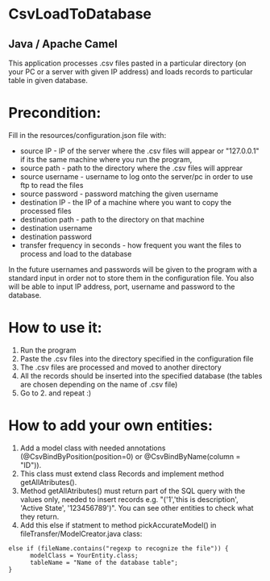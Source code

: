 # CsvLoadToDatabase

## Java / Apache Camel

This application processes .csv files pasted in a particular directory (on your PC or a server with given IP address) and loads records to particular table in given database.

# Precondition:

Fill in the resources/configuration.json file with:
- source IP - IP of the server where the .csv files will appear or "127.0.0.1" if its the same machine where you run the program,
- source path - path to the directory where the .csv files will apprear
- source username - username to log onto the server/pc in order to use ftp to read the files
- source password - password matching the given username 
- destination IP - the IP of a machine where you want to copy the processed files
- destination path - path to the directory on that machine
- destination username
- destination password
- transfer frequency in seconds - how frequent you want the files to process and load to the database

In the future usernames and passwords will be given to the program with a standard input in order not to store them in the configuration file. You also will be able to input IP address, port, username and password to the database.

# How to use it:
1. Run the program
2. Paste the .csv files into the directory specified in the configuration file
3. The .csv files are processed and moved to another directory
4. All the records should be inserted into the specified database (the tables are chosen depending on the name of .csv file)
5. Go to 2. and repeat :)

# How to add your own entities:
1. Add a model class with needed annotations (@CsvBindByPosition(position=0) or  @CsvBindByName(column = "ID")).
2. This class must extend class Records and implement method getAllAtributes().
3. Method getAllAtributes() must return part of the SQL query with the values only, needed to insert records e.g. "('1','this is description', 'Active State', '123456789')". You can see other entities to check what they return.
4. Add this else if statment to method pickAccurateModel() in fileTransfer/ModelCreator.java class:
```
else if (fileName.contains("regexp to recognize the file")) {
      modelClass = YourEntity.class;
      tableName = "Name of the database table";      
}
```
   
   
